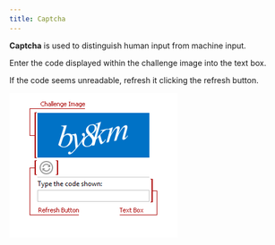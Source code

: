 ```yaml
---
title: Captcha
---
```

**Captcha** is used to distinguish human input from machine input.

Enter the code displayed within the challenge image into the text box.

If the code seems unreadable, refresh it clicking the refresh button.

![ASPxCaptcha-VisualElements-Main](../../images/Img11614.png)